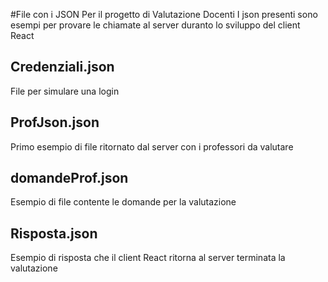#File con i JSON Per il progetto di Valutazione Docenti
I json presenti sono esempi per provare le chiamate al server duranto lo sviluppo del client React

## Credenziali.json
File per simulare una login

## ProfJson.json
Primo esempio di file ritornato dal server con i professori da valutare

## domandeProf.json
Esempio di file contente le domande per la valutazione

## Risposta.json
Esempio di risposta che il client React ritorna al server terminata la valutazione  
